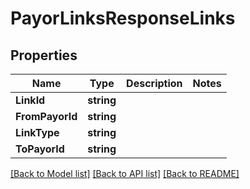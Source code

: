 # PayorLinksResponseLinks

## Properties

Name | Type | Description | Notes
------------ | ------------- | ------------- | -------------
**LinkId** | **string** |  | 
**FromPayorId** | **string** |  | 
**LinkType** | **string** |  | 
**ToPayorId** | **string** |  | 

[[Back to Model list]](../README.md#documentation-for-models) [[Back to API list]](../README.md#documentation-for-api-endpoints) [[Back to README]](../README.md)


